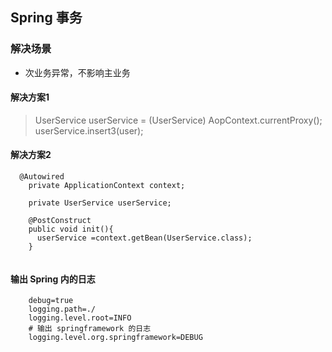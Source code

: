## Spring 事务 

###  解决场景 

- 次业务异常，不影响主业务


#### 解决方案1

> UserService userService = (UserService) AopContext.currentProxy();
> userService.insert3(user);


#### 解决方案2

````
  @Autowired
    private ApplicationContext context;
  
    private UserService userService;
  
    @PostConstruct
    public void init(){
      userService =context.getBean(UserService.class);
    }
   
````

#### 输出 Spring 内的日志
```
    debug=true
    logging.path=./
    logging.level.root=INFO
    # 输出 springframework 的日志
    logging.level.org.springframework=DEBUG

```
